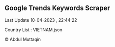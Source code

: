 

## Google Trends Keywords Scraper 
 
Last Update 10-04-2023 , 22:44:22

Country List :
VIETNAM.json



© Abdul Muttaqin 
